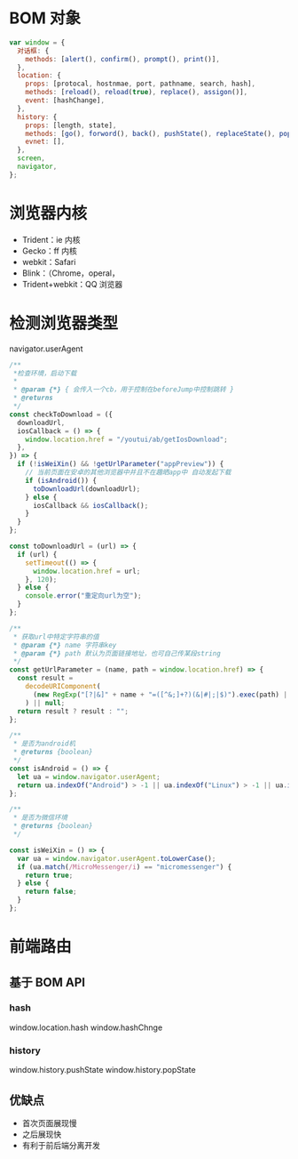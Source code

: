 # BOM 对象

```js
var window = {
  对话框: {
    methods: [alert(), confirm(), prompt(), print()],
  },
  location: {
    props: [protocal, hostnmae, port, pathname, search, hash],
    methods: [reload(), reload(true), replace(), assigon()],
    event: [hashChange],
  },
  history: {
    props: [length, state],
    methods: [go(), forword(), back(), pushState(), replaceState(), popState()],
    evnet: [],
  },
  screen,
  navigator,
};
```

# 浏览器内核

- Trident：ie 内核
- Gecko：ff 内核
- webkit：Safari
- Blink：（Chrome，operal，
- Trident+webkit：QQ 浏览器

# 检测浏览器类型

navigator.userAgent

```js
/**
 *检查环境，启动下载
 *
 * @param {*} { 会传入一个cb，用于控制在beforeJump中控制跳转 }
 * @returns
 */
const checkToDownload = ({
  downloadUrl,
  iosCallback = () => {
    window.location.href = "/youtui/ab/getIosDownload";
  },
}) => {
  if (!isWeiXin() && !getUrlParameter("appPreview")) {
    // 当前页面在安卓的其他浏览器中并且不在趣晒app中 自动发起下载
    if (isAndroid()) {
      toDownloadUrl(downloadUrl);
    } else {
      iosCallback && iosCallback();
    }
  }
};

const toDownloadUrl = (url) => {
  if (url) {
    setTimeout(() => {
      window.location.href = url;
    }, 120);
  } else {
    console.error("重定向url为空");
  }
};

/**
 * 获取url中特定字符串的值
 * @param {*} name 字符串key
 * @param {*} path 默认为页面链接地址，也可自己传某段string
 */
const getUrlParameter = (name, path = window.location.href) => {
  const result =
    decodeURIComponent(
      (new RegExp("[?|&]" + name + "=([^&;]+?)(&|#|;|$)").exec(path) || [undefined, ""])[1].replace(/\+/g, "%20")
    ) || null;
  return result ? result : "";
};

/**
 * 是否为android机
 * @returns {boolean}
 */
const isAndroid = () => {
  let ua = window.navigator.userAgent;
  return ua.indexOf("Android") > -1 || ua.indexOf("Linux") > -1 || ua.indexOf("Adr") > -1;
};

/**
 * 是否为微信环境
 * @returns {boolean}
 */

const isWeiXin = () => {
  var ua = window.navigator.userAgent.toLowerCase();
  if (ua.match(/MicroMessenger/i) == "micromessenger") {
    return true;
  } else {
    return false;
  }
};
```

# 前端路由

## 基于 BOM API

### hash

window.location.hash
window.hashChnge

### history

window.history.pushState
window.history.popState

## 优缺点

- 首次页面展现慢
- 之后展现快
- 有利于前后端分离开发
